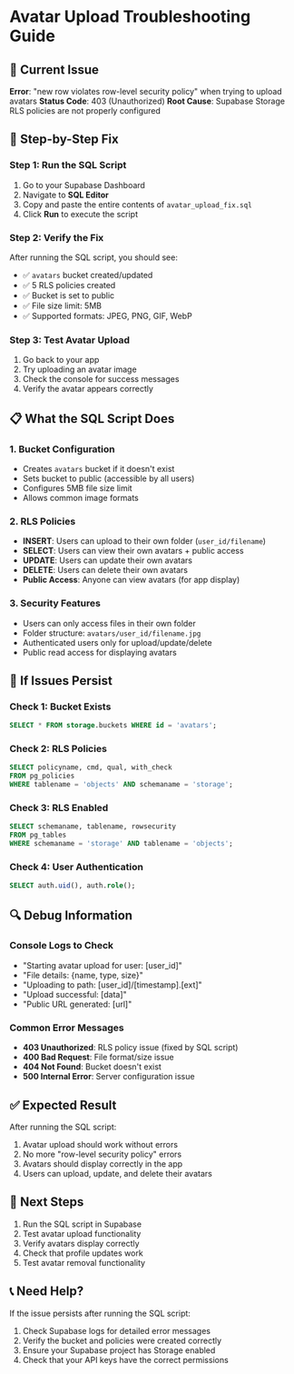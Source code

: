 # Avatar Upload Troubleshooting Guide

## 🚨 Current Issue
**Error**: "new row violates row-level security policy" when trying to upload avatars
**Status Code**: 403 (Unauthorized)
**Root Cause**: Supabase Storage RLS policies are not properly configured

## 🔧 Step-by-Step Fix

### Step 1: Run the SQL Script
1. Go to your Supabase Dashboard
2. Navigate to **SQL Editor**
3. Copy and paste the entire contents of `avatar_upload_fix.sql`
4. Click **Run** to execute the script

### Step 2: Verify the Fix
After running the SQL script, you should see:
- ✅ `avatars` bucket created/updated
- ✅ 5 RLS policies created
- ✅ Bucket is set to public
- ✅ File size limit: 5MB
- ✅ Supported formats: JPEG, PNG, GIF, WebP

### Step 3: Test Avatar Upload
1. Go back to your app
2. Try uploading an avatar image
3. Check the console for success messages
4. Verify the avatar appears correctly

## 📋 What the SQL Script Does

### 1. **Bucket Configuration**
- Creates `avatars` bucket if it doesn't exist
- Sets bucket to public (accessible by all users)
- Configures 5MB file size limit
- Allows common image formats

### 2. **RLS Policies**
- **INSERT**: Users can upload to their own folder (`user_id/filename`)
- **SELECT**: Users can view their own avatars + public access
- **UPDATE**: Users can update their own avatars
- **DELETE**: Users can delete their own avatars
- **Public Access**: Anyone can view avatars (for app display)

### 3. **Security Features**
- Users can only access files in their own folder
- Folder structure: `avatars/user_id/filename.jpg`
- Authenticated users only for upload/update/delete
- Public read access for displaying avatars

## 🐛 If Issues Persist

### Check 1: Bucket Exists
```sql
SELECT * FROM storage.buckets WHERE id = 'avatars';
```

### Check 2: RLS Policies
```sql
SELECT policyname, cmd, qual, with_check 
FROM pg_policies 
WHERE tablename = 'objects' AND schemaname = 'storage';
```

### Check 3: RLS Enabled
```sql
SELECT schemaname, tablename, rowsecurity 
FROM pg_tables 
WHERE schemaname = 'storage' AND tablename = 'objects';
```

### Check 4: User Authentication
```sql
SELECT auth.uid(), auth.role();
```

## 🔍 Debug Information

### Console Logs to Check
- "Starting avatar upload for user: [user_id]"
- "File details: {name, type, size}"
- "Uploading to path: [user_id]/[timestamp].[ext]"
- "Upload successful: [data]"
- "Public URL generated: [url]"

### Common Error Messages
- **403 Unauthorized**: RLS policy issue (fixed by SQL script)
- **400 Bad Request**: File format/size issue
- **404 Not Found**: Bucket doesn't exist
- **500 Internal Error**: Server configuration issue

## ✅ Expected Result
After running the SQL script:
1. Avatar upload should work without errors
2. No more "row-level security policy" errors
3. Avatars should display correctly in the app
4. Users can upload, update, and delete their avatars

## 🚀 Next Steps
1. Run the SQL script in Supabase
2. Test avatar upload functionality
3. Verify avatars display correctly
4. Check that profile updates work
5. Test avatar removal functionality

## 📞 Need Help?
If the issue persists after running the SQL script:
1. Check Supabase logs for detailed error messages
2. Verify the bucket and policies were created correctly
3. Ensure your Supabase project has Storage enabled
4. Check that your API keys have the correct permissions